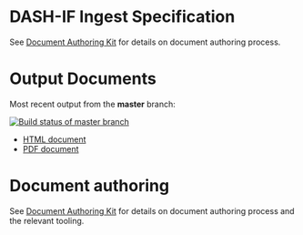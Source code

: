 # DASH-IF Ingest Specification

See [Document Authoring Kit](https://dashif.org/DocumentAuthoring/) for details on document authoring process.

# Output Documents

Most recent output from the **master** branch:

[![Build status of master branch](https://github.com/Dash-Industry-Forum/Ingest/actions/workflows/publish.yml/badge.svg?branch=master)](https://github.com/Dash-Industry-Forum/Ingest/actions/workflows/publish.yml)

* [HTML document](http://dashif.org/Ingest/)
* [PDF document](http://dashif.org/Ingest/Ingest.pdf)

# Document authoring

See [Document Authoring Kit](https://dashif.org/DASH-IF-IOP/authoring/) for details on document authoring process and the relevant tooling.
